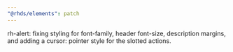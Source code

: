 ```yaml
---
"@rhds/elements": patch
---
```


rh-alert: fixing styling for font-family, header font-size, description margins, and adding a cursor: pointer style for the slotted actions.  